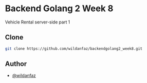 # Backend Golang 2 Week 8

Vehicle Rental server-side part 1

## Clone
```bash
git clone https://github.com/wildanfaz/backendgolang2_week8.git
```
## Author

- [@wildanfaz](https://www.github.com/wildanfaz)
